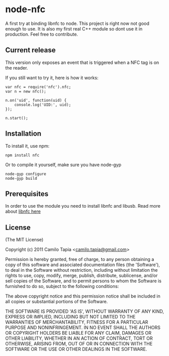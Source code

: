 node-nfc
========

A first try at binding libnfc to node. This project is right now not good enough to use. It is also my first real C++ module so dont use it in production. Feel free to contribute.

## Current release
This version only exposes an event that is triggered when a NFC tag is on the reader.

If you still want to try it, here is how it works:


    var nfc = require('nfc').nfc;
    var n = new nfc();

    n.on('uid', function(uid) {
        console.log('UID:', uid);
    });

    n.start();
    
## Installation

To install it, use npm:

    npm install nfc
    
Or to compile it yourself, make sure you have node-gyp

    node-gyp configure
    node-gyp build

## Prerequisites

In order to use the module you need to install libnfc and libusb. Read more about [libnfc here](http://nfc-tools.org/index.php?title=Libnfc)

## License 

(The MIT License)

Copyright (c) 2011 Camilo Tapia &lt;camilo.tapia@gmail.com&gt;

Permission is hereby granted, free of charge, to any person obtaining
a copy of this software and associated documentation files (the
'Software'), to deal in the Software without restriction, including
without limitation the rights to use, copy, modify, merge, publish,
distribute, sublicense, and/or sell copies of the Software, and to
permit persons to whom the Software is furnished to do so, subject to
the following conditions:

The above copyright notice and this permission notice shall be
included in all copies or substantial portions of the Software.

THE SOFTWARE IS PROVIDED 'AS IS', WITHOUT WARRANTY OF ANY KIND,
EXPRESS OR IMPLIED, INCLUDING BUT NOT LIMITED TO THE WARRANTIES OF
MERCHANTABILITY, FITNESS FOR A PARTICULAR PURPOSE AND NONINFRINGEMENT.
IN NO EVENT SHALL THE AUTHORS OR COPYRIGHT HOLDERS BE LIABLE FOR ANY
CLAIM, DAMAGES OR OTHER LIABILITY, WHETHER IN AN ACTION OF CONTRACT,
TORT OR OTHERWISE, ARISING FROM, OUT OF OR IN CONNECTION WITH THE
SOFTWARE OR THE USE OR OTHER DEALINGS IN THE SOFTWARE.